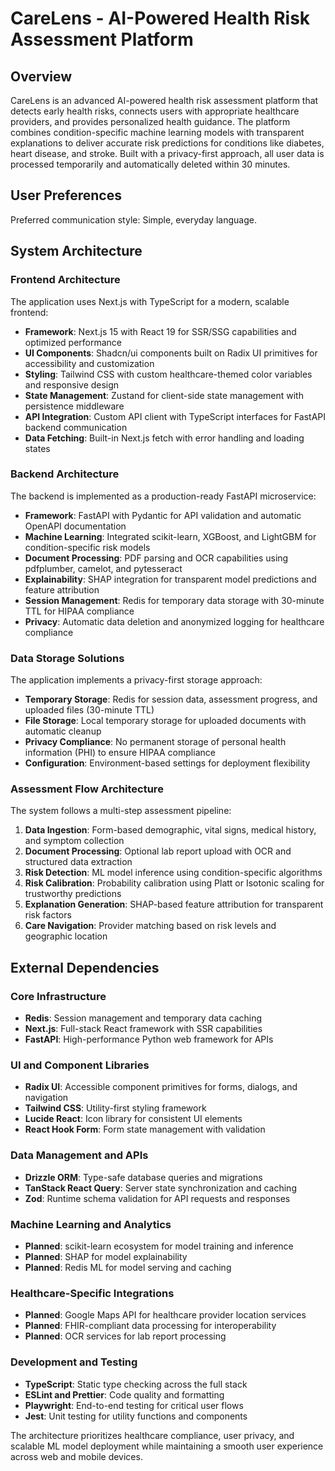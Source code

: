 # CareLens - AI-Powered Health Risk Assessment Platform

## Overview

CareLens is an advanced AI-powered health risk assessment platform that detects early health risks, connects users with appropriate healthcare providers, and provides personalized health guidance. The platform combines condition-specific machine learning models with transparent explanations to deliver accurate risk predictions for conditions like diabetes, heart disease, and stroke. Built with a privacy-first approach, all user data is processed temporarily and automatically deleted within 30 minutes.

## User Preferences

Preferred communication style: Simple, everyday language.

## System Architecture

### Frontend Architecture
The application uses Next.js with TypeScript for a modern, scalable frontend:
- **Framework**: Next.js 15 with React 19 for SSR/SSG capabilities and optimized performance
- **UI Components**: Shadcn/ui components built on Radix UI primitives for accessibility and customization  
- **Styling**: Tailwind CSS with custom healthcare-themed color variables and responsive design
- **State Management**: Zustand for client-side state management with persistence middleware
- **API Integration**: Custom API client with TypeScript interfaces for FastAPI backend communication
- **Data Fetching**: Built-in Next.js fetch with error handling and loading states

### Backend Architecture  
The backend is implemented as a production-ready FastAPI microservice:
- **Framework**: FastAPI with Pydantic for API validation and automatic OpenAPI documentation
- **Machine Learning**: Integrated scikit-learn, XGBoost, and LightGBM for condition-specific risk models
- **Document Processing**: PDF parsing and OCR capabilities using pdfplumber, camelot, and pytesseract
- **Explainability**: SHAP integration for transparent model predictions and feature attribution
- **Session Management**: Redis for temporary data storage with 30-minute TTL for HIPAA compliance
- **Privacy**: Automatic data deletion and anonymized logging for healthcare compliance

### Data Storage Solutions
The application implements a privacy-first storage approach:
- **Temporary Storage**: Redis for session data, assessment progress, and uploaded files (30-minute TTL)
- **File Storage**: Local temporary storage for uploaded documents with automatic cleanup
- **Privacy Compliance**: No permanent storage of personal health information (PHI) to ensure HIPAA compliance
- **Configuration**: Environment-based settings for deployment flexibility

### Assessment Flow Architecture
The system follows a multi-step assessment pipeline:
1. **Data Ingestion**: Form-based demographic, vital signs, medical history, and symptom collection
2. **Document Processing**: Optional lab report upload with OCR and structured data extraction
3. **Risk Detection**: ML model inference using condition-specific algorithms
4. **Risk Calibration**: Probability calibration using Platt or Isotonic scaling for trustworthy predictions
5. **Explanation Generation**: SHAP-based feature attribution for transparent risk factors
6. **Care Navigation**: Provider matching based on risk levels and geographic location

## External Dependencies

### Core Infrastructure
- **Redis**: Session management and temporary data caching
- **Next.js**: Full-stack React framework with SSR capabilities
- **FastAPI**: High-performance Python web framework for APIs

### UI and Component Libraries
- **Radix UI**: Accessible component primitives for forms, dialogs, and navigation
- **Tailwind CSS**: Utility-first styling framework
- **Lucide React**: Icon library for consistent UI elements
- **React Hook Form**: Form state management with validation

### Data Management and APIs
- **Drizzle ORM**: Type-safe database queries and migrations
- **TanStack React Query**: Server state synchronization and caching
- **Zod**: Runtime schema validation for API requests and responses

### Machine Learning and Analytics
- **Planned**: scikit-learn ecosystem for model training and inference
- **Planned**: SHAP for model explainability
- **Planned**: Redis ML for model serving and caching

### Healthcare-Specific Integrations
- **Planned**: Google Maps API for healthcare provider location services
- **Planned**: FHIR-compliant data processing for interoperability
- **Planned**: OCR services for lab report processing

### Development and Testing
- **TypeScript**: Static type checking across the full stack
- **ESLint and Prettier**: Code quality and formatting
- **Playwright**: End-to-end testing for critical user flows
- **Jest**: Unit testing for utility functions and components

The architecture prioritizes healthcare compliance, user privacy, and scalable ML model deployment while maintaining a smooth user experience across web and mobile devices.